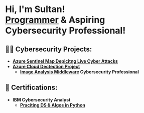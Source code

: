 <h1>Hi, I'm Sultan! <br/><a href="https://github.com/onlysully">Programmer</a> & Aspiring Cybersecurity Professional!</a>
<h2>👨‍💻 Cybersecurity Projects:</h2>

- <b><a href="https://github.com/onlysully/Azure-Map-showing-Live-Cyber-Attacks-/tree/main">Azure Sentinel Map Depicitng Live Cyber Attacks<br/>
- <b>Azure Cloud Dectection Project</b>
  - [Image Analysis Middleware](https://github.com/joshmadakor1/4chan-Image-Analysis-Middleware-C964)
Cybersecurity Professional</a>
<h2>📄 Certifications:</h2>

- <b>IBM Cybersecurity Analyst</b>
  - [Praciting DS & Algos in Python](https://github.com/joshmadakor1/Algorithms-Practice)
  
